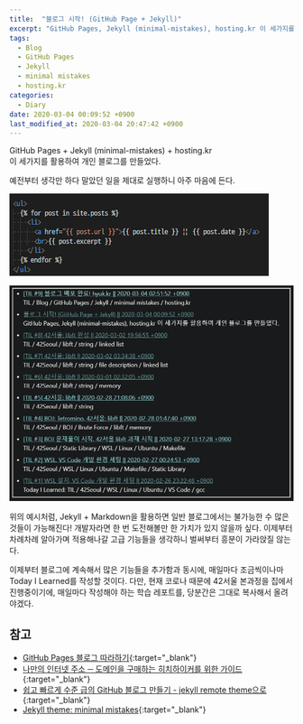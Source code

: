 ```yaml
---
title:  "블로그 시작! (GitHub Page + Jekyll)"
excerpt: "GitHub Pages, Jekyll (minimal-mistakes), hosting.kr 이 세가지를 활용하여 개인 블로그를 만들었다."
tags:
  - Blog
  - GitHub Pages
  - Jekyll
  - minimal mistakes
  - hosting.kr
categories:
  - Diary
date: 2020-03-04 00:09:52 +0900
last_modified_at: 2020-03-04 20:47:42 +0900
---
```


GitHub Pages + Jekyll (minimal-mistakes) + hosting.kr  
이 세가지를 활용하여 개인 블로그를 만들었다.

예전부터 생각만 하다 말았던 일을 제대로 실행하니 아주 마음에 든다.

[
  ![variable_ex1](/assets/images/posts/2020-03-03-Diary-Initial-Post/variable_ex1.png)
](/assets/images/posts/2020-03-03-Diary-Initial-Post/variable_ex1.png)

[
  ![variable_ex2](/assets/images/posts/2020-03-03-Diary-Initial-Post/variable_ex2.png)
](/assets/images/posts/2020-03-03-Diary-Initial-Post/variable_ex2.png)

위의 예시처럼, Jekyll + Markdown을 활용하면 일반 블로그에서는 불가능한 수 많은 것들이 가능해진다! 개발자라면 한 번 도전해볼만 한 가치가 있지 않을까 싶다. 이제부터 차례차례 알아가며 적용해나갈 고급 기능들을 생각하니 벌써부터 흥분이 가라앉질 않는다.

이제부터 블로그에 계속해서 많은 기능들을 추가함과 동시에, 매일마다 조금씩이나마 Today I Learned를 작성할 것이다. 다만, 현재 코로나 때문에 42서울 본과정을 집에서 진행중이기에, 매일마다 작성해야 하는 학습 레포트를, 당분간은 그대로 복사해서 올려야겠다.

## 참고

- [GitHub Pages 블로그 따라하기](https://devinlife.com/howto/#1-github-pages-%EB%B8%94%EB%A1%9C%EA%B7%B8-%EB%94%B0%EB%9D%BC%ED%95%98%EA%B8%B0/){:target="_blank"}
- [나만의 인터넷 주소 ─ 도메인을 구매하는 히치하이커를 위한 가이드](https://june.meson.kr/2018/07/various-things-with-your-own-domain.html){:target="_blank"}
- [쉽고 빠르게 수준 급의 GitHub 블로그 만들기 - jekyll remote theme으로](https://dreamgonfly.github.io/2018/01/27/jekyll-remote-theme.html){:target="_blank"}
- [Jekyll theme: minimal mistakes](https://github.com/mmistakes/minimal-mistakes){:target="_blank"}
